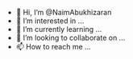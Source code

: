 - 👋 Hi, I’m @NaimAbukhizaran
- 👀 I’m interested in ...
- 🌱 I’m currently learning ...
- 💞️ I’m looking to collaborate on ...
- 📫 How to reach me ...

<!---
NaimAbukhizaran/NaimAbukhizaran is a ✨ special ✨ repository because its `README.md` (this file) appears on your GitHub profile.
You can click the Preview link to take a look at your changes.
--->
